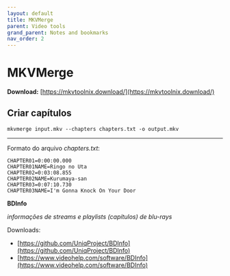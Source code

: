 ```yaml
---
layout: default
title: MKVMerge
parent: Video tools
grand_parent: Notes and bookmarks
nav_order: 2
---
```


# MKVMerge

**Download:**
[https://mkvtoolnix.download/](https://mkvtoolnix.download/)

## Criar capítulos

```
mkvmerge input.mkv --chapters chapters.txt -o output.mkv
```

---

Formato do arquivo *chapters.txt*:

```
CHAPTER01=0:00:00.000
CHAPTER01NAME=Ringo no Uta
CHAPTER02=0:03:08.855
CHAPTER02NAME=Kurumaya-san
CHAPTER03=0:07:10.730
CHAPTER03NAME=I'm Gonna Knock On Your Door
```

**BDInfo**

*informações de streams e playlists (capítulos) de blu-rays*

Downloads:
+ [https://github.com/UniqProject/BDInfo](https://github.com/UniqProject/BDInfo)
+ [https://www.videohelp.com/software/BDInfo](https://www.videohelp.com/software/BDInfo)